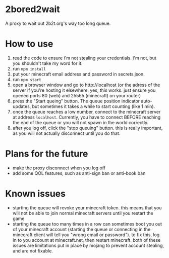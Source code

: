 # 2bored2wait
A proxy to wait out 2b2t.org's way too long queue.

# How to use
1. read the code to ensure i'm not stealing your credentials. i'm not, but you shouldn't take my word for it.
2. run `npm install`
3. put your minecraft email address and password in secrets.json.
4. run `npm start`
5. open a browser window and go to http://localhost (or the adress of the server if you're hosting it elsewhere. yes, this works. just ensure you opened ports 80 (web) and 25565 (minecraft) on your router)
6. press the "Start queing" button. The queue position indicator auto-updates, but sometimes it takes a while to start counting (like 1 min).
7. once the queue reaches a low number, connect to the minecraft server at address `localhost`. Currently, you have to connect BEFORE reaching the end of the queue or you will not spawn in the world correctly.
8. after you log off, click the "stop queuing" button. this is really important, as you will not actually disconnect until you do that.

# Plans for the future
- make the proxy disconnect when you log off
- add some QOL features, such as anti-sign ban or anti-book ban

# Known issues
- starting the queue will revoke your minecraft token. this means that you will not be able to join normal minecraft servers until you restart the game
- starting the queue too many times in a row can sometimes boot you out of your minecraft account (starting the queue or connecting in the minecraft client will tell you "wrong email or password"). to fix this, log in to you account at minecraft.net, then restart minecraft. both of these issues are limitations put in place by mojang to prevent account stealing, and are not fixable.

